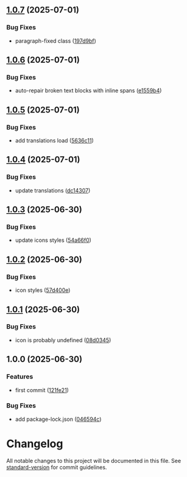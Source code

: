 ## [1.0.7](https://github.com/steeven-th/grapesjs-rte-toolbar-extensions/compare/v1.0.6...v1.0.7) (2025-07-01)

### Bug Fixes

* paragraph-fixed class ([197d9bf](https://github.com/steeven-th/grapesjs-rte-toolbar-extensions/commit/197d9bf6a7a84f64eeaf633edcef6d3eb8988535))

## [1.0.6](https://github.com/steeven-th/grapesjs-rte-toolbar-extensions/compare/v1.0.5...v1.0.6) (2025-07-01)

### Bug Fixes

* auto-repair broken text blocks with inline spans ([e1559b4](https://github.com/steeven-th/grapesjs-rte-toolbar-extensions/commit/e1559b44b2820553362c4adb8d8d6f77ab24d107))

## [1.0.5](https://github.com/steeven-th/grapesjs-rte-toolbar-extensions/compare/v1.0.4...v1.0.5) (2025-07-01)

### Bug Fixes

* add translations load ([5636c11](https://github.com/steeven-th/grapesjs-rte-toolbar-extensions/commit/5636c113a012af54d0ced7a441fd83b026ec8cc0))

## [1.0.4](https://github.com/steeven-th/grapesjs-rte-toolbar-extensions/compare/v1.0.3...v1.0.4) (2025-07-01)

### Bug Fixes

* update translations ([dc14307](https://github.com/steeven-th/grapesjs-rte-toolbar-extensions/commit/dc1430728e9c303cb8577ee689810314b173facf))

## [1.0.3](https://github.com/steeven-th/grapesjs-rte-toolbar-extensions/compare/v1.0.2...v1.0.3) (2025-06-30)

### Bug Fixes

* update icons styles ([54a66f0](https://github.com/steeven-th/grapesjs-rte-toolbar-extensions/commit/54a66f011ace43d210ee117eba1bf76ae095d6f1))

## [1.0.2](https://github.com/steeven-th/grapesjs-rte-toolbar-extensions/compare/v1.0.1...v1.0.2) (2025-06-30)

### Bug Fixes

* icon styles ([57d400e](https://github.com/steeven-th/grapesjs-rte-toolbar-extensions/commit/57d400eaa62db717c8a67bbf4ba4e640f45d5786))

## [1.0.1](https://github.com/steeven-th/grapesjs-rte-toolbar-extensions/compare/v1.0.0...v1.0.1) (2025-06-30)

### Bug Fixes

* icon is probably undefined ([08d0345](https://github.com/steeven-th/grapesjs-rte-toolbar-extensions/commit/08d0345669dd5d47080ab99dca1a971702907dc9))

## 1.0.0 (2025-06-30)

### Features

* first commit ([121fe21](https://github.com/steeven-th/grapesjs-rte-toolbar-extensions/commit/121fe213afaa66d3b9c52c295e47e566f53e3ada))

### Bug Fixes

* add package-lock.json ([046594c](https://github.com/steeven-th/grapesjs-rte-toolbar-extensions/commit/046594c0362298787624b5907bd0ef5ff6ded30e))

# Changelog

All notable changes to this project will be documented in this file. See [standard-version](https://github.com/conventional-changelog/standard-version) for commit guidelines.
